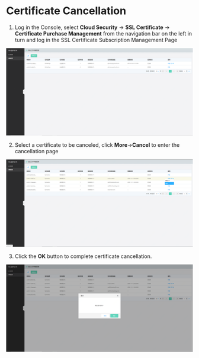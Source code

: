 # Certificate Cancellation

1. Log in the Console, select **Cloud Security** -> **SSL Certificate** -> **Certificate Purchase Management** from the navigation bar on the left in turn and log in the SSL Certificate Subscription Management Page

![证书申购管理](/image/SSL-Certification/证书申购管理页面.png)

2. Select a certificate to be canceled, click **More**->**Cancel** to enter the cancellation page

![吊销](/image/SSL-Certification/吊销.png)

3. Click the **OK** button to complete certificate cancellation.

![吊销确认](/image/SSL-Certification/吊销确认.png)


